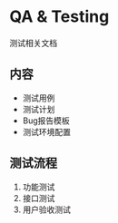 # QA & Testing

测试相关文档

## 内容
- 测试用例
- 测试计划  
- Bug报告模板
- 测试环境配置

## 测试流程
1. 功能测试
2. 接口测试
3. 用户验收测试
